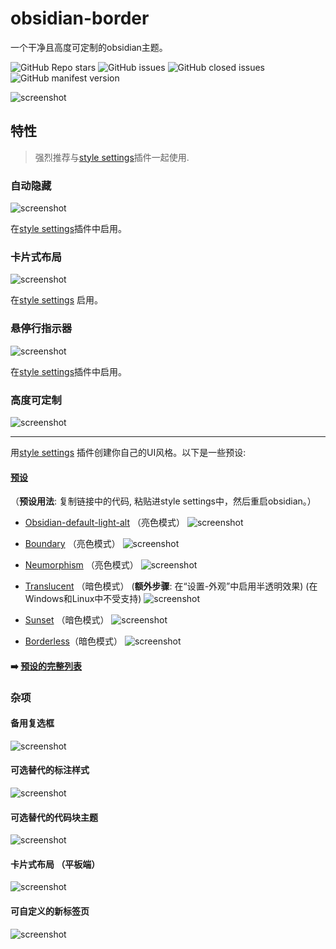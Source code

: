 # obsidian-border

一个干净且高度可定制的obsidian主题。

![GitHub Repo stars](https://img.shields.io/github/stars/Akifyss/obsidian-border?color=%23eac54f&style=flat-square) ![GitHub issues](https://img.shields.io/github/issues/Akifyss/obsidian-border?color=%232da44e&style=flat-square) ![GitHub closed issues](https://img.shields.io/github/issues-closed/Akifyss/obsidian-border?color=%238250df&style=flat-square) ![GitHub manifest version](https://img.shields.io/github/manifest-json/v/Akifyss/obsidian-border?style=flat-square)

![screenshot](cover-lg.png)

## 特性

> 强烈推荐与[style settings](https://github.com/mgmeyers/obsidian-style-settings)插件一起使用.

### 自动隐藏

![screenshot](img/screenshot.gif)

在[style settings](https://github.com/mgmeyers/obsidian-style-settings)插件中启用。

### 卡片式布局

![screenshot](img/card.png)

在[style settings](https://github.com/mgmeyers/obsidian-style-settings) 启用。

### 悬停行指示器

![screenshot](img/line.gif)

在[style settings](https://github.com/mgmeyers/obsidian-style-settings)插件中启用。

### 高度可定制

![screenshot](img/screenshot-2.png)

---

用[style settings](https://github.com/mgmeyers/obsidian-style-settings) 插件创建你自己的UI风格。以下是一些预设:

#### [预设](https://github.com/Akifyss/obsidian-border/blob/main/presets.md)

（**预设用法**: 复制链接中的代码, 粘贴进style settings中，然后重启obsidian。）

+ [Obsidian-default-light-alt](https://github.com/Akifyss/obsidian-border/blob/main/presets/Obsidian-default-light-alt.json) （亮色模式）
![screenshot](img/Obsidian-default-light-alt.png)

+ [Boundary](https://github.com/Akifyss/obsidian-border/blob/main/presets/Boundary.json) （亮色模式）
![screenshot](img/Boundary.png)

+ [Neumorphism](https://github.com/Akifyss/obsidian-border/blob/main/presets/Neumorphism.json) （亮色模式）
![screenshot](img/Neumorphism.png)

+ [Translucent](https://github.com/Akifyss/obsidian-border/blob/main/presets/Translucent.json) （暗色模式）
(**额外步骤**: 在“设置-外观”中启用半透明效果) (在Windows和Linux中不受支持)
![screenshot](img/Translucent.png)

+ [Sunset](https://github.com/Akifyss/obsidian-border/blob/main/presets/Sunset.json) （暗色模式）
![screenshot](img/Sunset.png)

+ [Borderless](https://github.com/Akifyss/obsidian-border/blob/main/presets/Borderless.json)（暗色模式）
![screenshot](img/Borderless.png)

#### ➡️ [预设的完整列表](https://github.com/Akifyss/obsidian-border/blob/main/presets.md)

### 杂项

#### 备用复选框

![screenshot](img/Checkboxes.png)

#### 可选替代的标注样式

![screenshot](img/Callout-alt.png)

#### 可选替代的代码块主题

![screenshot](img/Codeblock-alt.png)

#### 卡片式布局 （平板端）

![screenshot](img/iPad.png)

#### 可自定义的新标签页

![screenshot](img/new-tab.gif)
